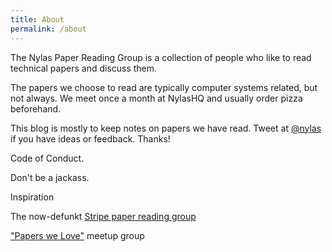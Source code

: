 ```yaml
---
title: About
permalink: /about
---
```


<p class="lead">The Nylas Paper Reading Group is a collection of people who like to read technical papers and discuss them.</p>

The papers we choose to read are typically computer systems related, but not always. We meet once a month at NylasHQ and usually order pizza beforehand.

This blog is mostly to keep notes on papers we have read. Tweet at [@nylas](https://twitter.com/nylas) if you have ideas or feedback. Thanks!

<p class="lead">Code of Conduct.</p>

Don't be a jackass.


<p class="lead">Inspiration</p>

The now-defunkt [Stripe paper reading group](https://github.com/gdb/stripe-prg/wiki/Papers)

["Papers we Love"](https://github.com/papers-we-love/papers-we-love) meetup group
